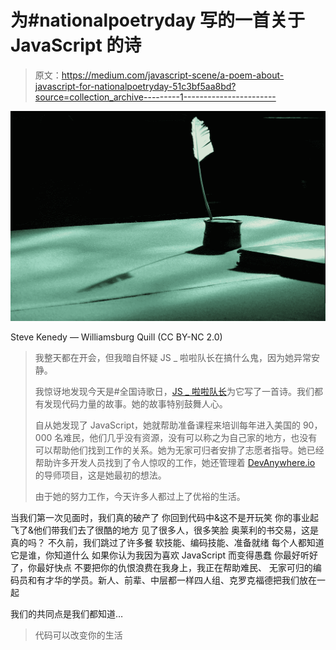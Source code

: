 # 为#nationalpoetryday 写的一首关于 JavaScript 的诗

> 原文：<https://medium.com/javascript-scene/a-poem-about-javascript-for-nationalpoetryday-51c3bf5aa8bd?source=collection_archive---------1----------------------->

![](img/0f17e3944d6e18fe098d6ef288c9162f.png)

Steve Kenedy — Williamsburg Quill (CC BY-NC 2.0)

> 我整天都在开会，但我暗自怀疑 JS _ 啦啦队长在搞什么鬼，因为她异常安静。
> 
> 我惊讶地发现今天是#全国诗歌日，[JS _ 啦啦队长](https://medium.com/u/2ae82ab96251?source=post_page-----51c3bf5aa8bd--------------------------------)为它写了一首诗。我们都有发现代码力量的故事。她的故事特别鼓舞人心。
> 
> 自从她发现了 JavaScript，她就帮助准备课程来培训每年进入美国的 90，000 名难民，他们几乎没有资源，没有可以称之为自己家的地方，也没有可以帮助他们找到工作的关系。她为无家可归者安排了志愿者指导。她已经帮助许多开发人员找到了令人惊叹的工作，她还管理着 [DevAnywhere.io](https://devanywhere.io/) 的导师项目，这是她最初的想法。
> 
> 由于她的努力工作，今天许多人都过上了优裕的生活。

当我们第一次见面时，我们真的破产了
你回到代码中&这不是开玩笑
你的事业起飞了&他们带我们去了很酷的地方
见了很多人，很多笑脸
奥莱利的书交易，这是真的吗？
不久前，我们跳过了许多餐
软技能、编码技能、准备就绪
每个人都知道它是谁，你知道什么
如果你认为我因为喜欢 JavaScript 而变得愚蠢
你最好听好了，你最好快点
不要把你的仇恨浪费在我身上，我正在帮助难民、
无家可归的编码员和有才华的学员。新人、前辈、中层都一样四人组、克罗克福德把我们放在一起

我们的共同点是我们都知道…

> 代码可以改变你的生活
